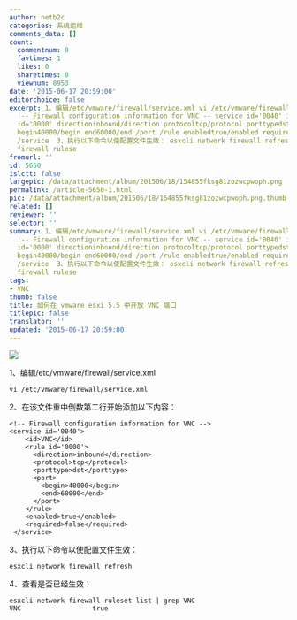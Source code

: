 ```yaml
---
author: netb2c
categories: 系统运维
comments_data: []
count:
  commentnum: 0
  favtimes: 1
  likes: 0
  sharetimes: 0
  viewnum: 8953
date: '2015-06-17 20:59:00'
editorchoice: false
excerpt: 1、编辑/etc/vmware/firewall/service.xml vi /etc/vmware/firewall/service.xml  2、在该文件重中倒数第二行开始添加以下内容：
  !-- Firewall configuration information for VNC -- service id='0040' idVNC/id rule
  id='0000' directioninbound/direction protocoltcp/protocol porttypedst/porttype port
  begin40000/begin end60000/end /port /rule enabledtrue/enabled requiredfalse/required
  /service  3、执行以下命令以使配置文件生效： esxcli network firewall refresh 4、查看时候已经生效： esxcli network
  firewall rulese
fromurl: ''
id: 5650
islctt: false
largepic: /data/attachment/album/201506/18/154855fksg81zozwcpwoph.png
permalink: /article-5650-1.html
pic: /data/attachment/album/201506/18/154855fksg81zozwcpwoph.png.thumb.jpg
related: []
reviewer: ''
selector: ''
summary: 1、编辑/etc/vmware/firewall/service.xml vi /etc/vmware/firewall/service.xml  2、在该文件重中倒数第二行开始添加以下内容：
  !-- Firewall configuration information for VNC -- service id='0040' idVNC/id rule
  id='0000' directioninbound/direction protocoltcp/protocol porttypedst/porttype port
  begin40000/begin end60000/end /port /rule enabledtrue/enabled requiredfalse/required
  /service  3、执行以下命令以使配置文件生效： esxcli network firewall refresh 4、查看时候已经生效： esxcli network
  firewall rulese
tags:
- VNC
thumb: false
title: 如何在 vmware esxi 5.5 中开放 VNC 端口
titlepic: false
translator: ''
updated: '2015-06-17 20:59:00'
---
```


![](/data/attachment/album/201506/18/154855fksg81zozwcpwoph.png)


1、编辑/etc/vmware/firewall/service.xml 



```
vi /etc/vmware/firewall/service.xml 
```

2、在该文件重中倒数第二行开始添加以下内容：



```
<!-- Firewall configuration information for VNC --> 
<service id='0040'>
    <id>VNC</id>
    <rule id='0000'>
      <direction>inbound</direction>
      <protocol>tcp</protocol>
      <porttype>dst</porttype>
      <port>
        <begin>40000</begin>
        <end>60000</end>
      </port>
    </rule>
    <enabled>true</enabled>
    <required>false</required>
 </service> 
```

3、执行以下命令以使配置文件生效：



```
esxcli network firewall refresh
```

4、查看是否已经生效：



```
esxcli network firewall ruleset list | grep VNC
VNC                  true
```
